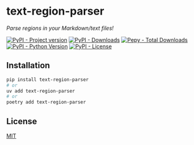 # text-region-parser

*Parse regions in your Markdown/text files!*

[![PyPI - Project version](https://img.shields.io/pypi/v/text-region-parser?logo=pypi)](https://pypi.org/p/text-region-parser/)
[![PyPI - Downloads](https://img.shields.io/pypi/dm/pydantic-settings-export)](https://pypi.org/p/text-region-parser/)
[![Pepy - Total Downloads](https://img.shields.io/pepy/dt/text-region-parser)](https://pypi.org/p/text-region-parser/)
[![PyPI - Python Version](https://img.shields.io/pypi/pyversions/text-region-parser)](https://pypi.org/project/text-region-parser/)
[![PyPI - License](https://img.shields.io/pypi/l/text-region-parser)](https://github.com/jag-k/text-region-parser/blob/main/LICENSE)

## Installation

```bash
pip install text-region-parser
# or
uv add text-region-parser
# or
poetry add text-region-parser
```

## License

[MIT](https://github.com/jag-k/pydantic-settings-export/blob/main/LICENCE)
